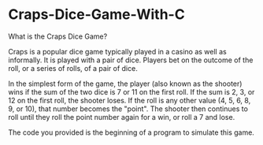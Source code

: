 # Craps-Dice-Game-With-C

What is the Craps Dice Game?


Craps is a popular dice game typically played in a casino as well as informally. It is played with a pair of dice. Players bet on the outcome of the roll, or a series of rolls, of a pair of dice.

In the simplest form of the game, the player (also known as the shooter) wins if the sum of the two dice is 7 or 11 on the first roll. If the sum is 2, 3, or 12 on the first roll, the shooter loses. If the roll is any other value (4, 5, 6, 8, 9, or 10), that number becomes the "point". The shooter then continues to roll until they roll the point number again for a win, or roll a 7 and lose.

The code you provided is the beginning of a program to simulate this game.
